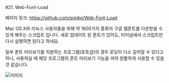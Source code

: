 #21. Web-Font-Load

페이지 링크: https://github.com/qrpike/Web-Font-Load

Mac OS X와 리눅스 사용자들을 위해 약 1600가지 종류의 구글 웹폰트를 다운받을 수 있게 해주는 스크립트 입니다.
새로 업데이트 된 폰트가 있어도, 터미널에서 스크립트만 다시 실행하면 된다고 하네요.

일부 폰트 미리보기를 지원하는 프로그램(포토샵)의 경우 로딩이 다소 길어질 수 있다고 하니, 사용하실 때 해당 프로그램의 폰트 미리보기 기능을 꺼야 원활하게 사용할 수 있을것 같습니다.

![이미지](../master/img/003-21.png)
